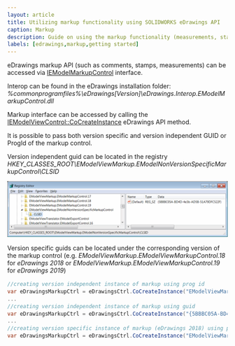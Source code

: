 ```yaml
---
layout: article
title: Utilizing markup functionality using SOLIDWORKS eDrawings API
caption: Markup
description: Guide on using the markup functionality (measurements, stamps, comments) using eDrawings API
labels: [edrawings,markup,getting started]
---
```

eDrawings markup API (such as comments, stamps, measurements) can be accessed via [IEModelMarkupControl](http://help.solidworks.com/2016/english/api/emodelapi/eDrawings.Interop.EModelMarkupControl~eDrawings.Interop.EModelMarkupControl.IEModelMarkupControl.html) interface.

Interop can be found in the eDrawings installation folder: *%commonprogramfiles%\eDrawings[Version]\eDrawings.Interop.EModelMarkupControl.dll*

Markup interface can be accessed by calling the [IEModelViewControl::CoCreateInstance](http://help.solidworks.com/2018/english/api/emodelapi/eDrawings.Interop.EModelViewControl~eDrawings.Interop.EModelViewControl.IEModelViewControl~CoCreateInstance.html) eDrawings API method.

It is possible to pass both version specific and version independent GUID or ProgId of the markup control.

Version independent guid can be located in the registry *HKEY_CLASSES_ROOT\EModelViewMarkup.EModelNonVersionSpecificMarkupControl\CLSID*

![Version independent eDrawings Markup control GUID](non-version-specific-markup-guid.png)

Version specific guids can be located under the corresponding version of the markup control (e.g. *EModelViewMarkup.EModelViewMarkupControl.18* for *eDrawings 2018* or *EModelViewMarkup.EModelViewMarkupControl.19* for *eDrawings 2019*)

~~~ cs
//creating version independent instance of markup using prog id
var eDrawingsMarkupCtrl = eDrawingsCtrl.CoCreateInstance("EModelViewMarkup.EModelMarkupControl") as EModelMarkupControl;
...
//creating version independent instance of markup using guid
var eDrawingsMarkupCtrl = eDrawingsCtrl.CoCreateInstance("{5BBBC05A-BD4D-4e3b-AD5B-51A79DFC522F}") as EModelMarkupControl;
...
//creating version specific instance of markup (eDrawings 2018) using prog id
var eDrawingsMarkupCtrl = eDrawingsCtrl.CoCreateInstance("EModelViewMarkup.EModelMarkupControl.18") as EModelMarkupControl;
~~~